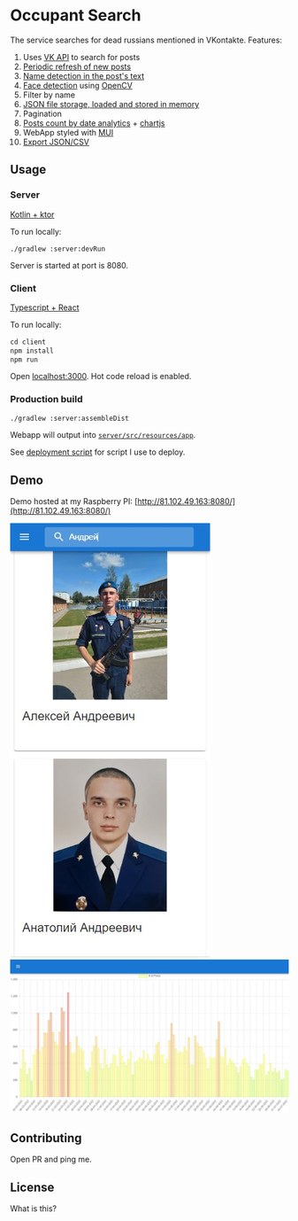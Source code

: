 # Occupant Search

The service searches for dead russians mentioned in VKontakte. Features:
1. Uses [VK API](https://github.com/VKCOM/vk-java-sdk) to search for posts
2. [Periodic refresh of new posts](server/src/main/kotlin/com/occupantsearch/update/UpdateController.kt)
3. [Name detection in the post's text](server/src/main/kotlin/com/occupantsearch/person/PersonTextSearcher.kt)
4. [Face detection](server/src/main/kotlin/com/occupantsearch/image) using [OpenCV](https://opencv.org/)
5. Filter by name
6. [JSON file storage, loaded and stored in memory](server/src/main/kotlin/com/occupantsearch/db)
7. Pagination
8. [Posts count by date analytics](server/src/main/kotlin/com/occupantsearch/analytics/AnalyticsController.kt) + [chartjs](https://www.chartjs.org/)
9. WebApp styled with [MUI](https://mui.com/)
10. [Export JSON/CSV](server/src/main/kotlin/com/occupantsearch/export/ExportController.kt)

## Usage

### Server
[Kotlin + ktor](server)

To run locally:
```
./gradlew :server:devRun
```
Server is started at port is 8080.

### Client
[Typescript + React](client)

To run locally:
```
cd client
npm install
npm run
```
Open [localhost:3000](http://localhost:3000). Hot code reload is enabled.

### Production build
```
./gradlew :server:assembleDist
```
Webapp will output into [`server/src/resources/app`](client/.env).

See [deployment script](deployment/deploy.sh) for script I use to deploy.

## Demo
Demo hosted at my Raspberry PI: [http://81.102.49.163:8080/](http://81.102.49.163:8080/)

![Demo](demo/image1.jpg)
![Demo](demo/image2.jpg)

## Contributing

Open PR and ping me.

## License
What is this?